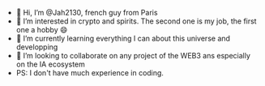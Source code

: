 - 👋 Hi, I’m @Jah2130, french guy from Paris
- 👀 I’m interested in crypto and spirits. The second one is my job, the first one a hobby 😄
- 🌱 I’m currently learning everything I can about this universe and developping
- 💞️ I’m looking to collaborate on any project of the WEB3 ans especially on the IA ecosystem
- PS: I don't have much experience in coding.


<!---
Jah2130/Jah2130 is a ✨ special ✨ repository because its `README.md` (this file) appears on your GitHub profile.
You can click the Preview link to take a look at your changes.
--->
